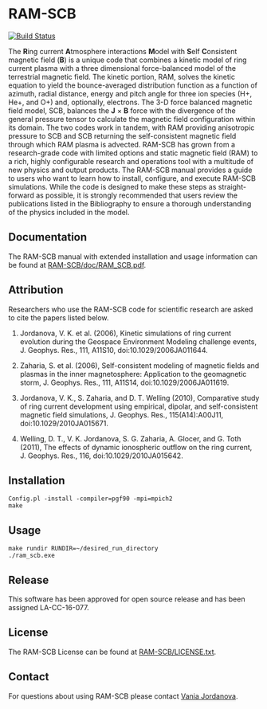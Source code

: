 # RAM-SCB

[![Build Status](https://travis-ci.org/louisvernon/RAM-SCB.svg?branch=master)](https://travis-ci.org/louisvernon/RAM-SCB)

The **R**ing current **A**tmosphere interactions **M**odel with **S**elf **C**onsistent magnetic field (**B**) is a unique code that combines a kinetic model of ring current plasma with a three dimensional force-balanced model of the terrestrial magnetic field. The kinetic portion, RAM, solves the kinetic equation to yield the bounce-averaged distribution function as a function of azimuth, radial distance, energy and pitch angle for three ion species (H+, He+, and O+) and, optionally, electrons. The 3-D force balanced magnetic field model, SCB, balances the **J** × **B** force with the divergence of the general pressure tensor to calculate the magnetic field configuration within its domain. The two codes work in tandem, with RAM providing anisotropic pressure to SCB and SCB returning the self-consistent magnetic field through which RAM plasma is advected. RAM-SCB has grown from a research-grade code with limited options and static magnetic field (RAM) to a rich, highly configurable research and operations tool with a multitude of new physics and output products. The RAM-SCB manual provides a guide to users who want to learn how to install, configure, and execute RAM-SCB simulations. While the code is designed to make these steps as straight-forward as possible, it is strongly recommended that users review the publications listed in the Bibliography to ensure a thorough understanding of the physics included in the model.

## Documentation

The RAM-SCB manual with extended installation and usage information can be found at [RAM-SCB/doc/RAM_SCB.pdf](doc/RAM_SCB.pdf).

## Attribution

Researchers who use the RAM-SCB code for scientific research are asked to cite the papers listed below.

1. Jordanova, V. K. et al. (2006), Kinetic simulations of ring current evolution during the Geospace Environment Modeling challenge events, J. Geophys. Res., 111, A11S10, doi:10.1029/2006JA011644.

2. Zaharia, S. et al. (2006), Self-consistent modeling of magnetic fields and plasmas in the inner magnetosphere: Application to the geomagnetic storm, J. Geophys. Res., 111, A11S14, doi:10.1029/2006JA011619.

3. Jordanova, V. K., S. Zaharia, and D. T. Welling (2010), Comparative study of ring current development using empirical, dipolar, and self-consistent magnetic field simulations, J. Geophys. Res., 115(A14):A00J11, doi:10.1029/2010JA015671.

4. Welling, D. T., V. K. Jordanova, S. G. Zaharia, A. Glocer, and G. Toth (2011), The effects of dynamic ionospheric outflow on the ring current, J. Geophys. Res., 116, doi:10.1029/2010JA015642.

## Installation

```
Config.pl -install -compiler=pgf90 -mpi=mpich2
make
````

## Usage

```
make rundir RUNDIR=~/desired_run_directory
./ram_scb.exe
```

## Release

This software has been approved for open source release and has been assigned LA-CC-16-077.

## License

The RAM-SCB License can be found at [RAM-SCB/LICENSE.txt](LICENSE.txt).

## Contact

For questions about using RAM-SCB please contact [Vania Jordanova](mailto://vania@lanl.gov).

